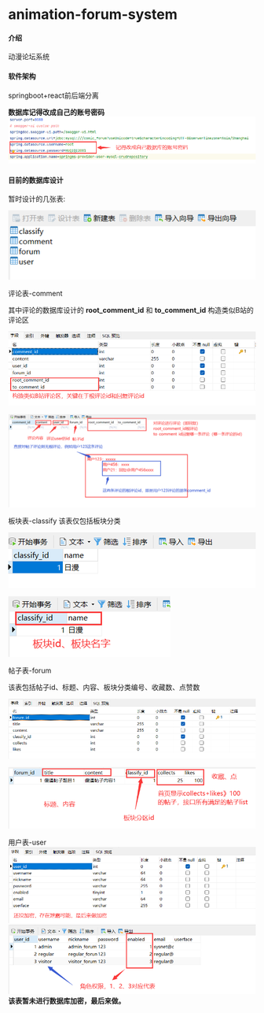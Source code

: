 # animation-forum-system

#### 介绍
动漫论坛系统

#### 软件架构
springboot+react前后端分离

 **数据库记得改成自己的账号密码** 
![输入图片说明](sql-design/MySQL_resource.png)

#### 目前的数据库设计
暂时设计的几张表:


![输入图片说明](sql-design/1.png)

评论表-comment

其中评论的数据库设计的 **root_comment_id** 和 **to_comment_id** 构造类似B站的评论区


![输入图片说明](sql-design/comment.png)

![输入图片说明](sql-design/comment2.png)

板块表-classify
该表仅包括板块分类

![输入图片说明](sql-design/classify.png)

![输入图片说明](sql-design/classify2.png)

帖子表-forum

该表包括帖子id、标题、内容、板块分类编号、收藏数、点赞数

![输入图片说明](sql-design/forum.png)

![输入图片说明](sql-design/forum2.png)

用户表-user
![输入图片说明](sql-design/user.png)
![输入图片说明](sql-design/user2.png)
**该表暂未进行数据库加密，最后来做。** 
